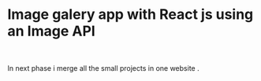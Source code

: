  # Image galery app with React js using an Image API
 <br>
 <P> In next phase i merge all the small projects in one website .</p>